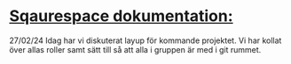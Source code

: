 # <ins>**Sqaurespace dokumentation:**</ins>

27/02/24
Idag har vi diskuterat layup för kommande projektet. Vi har kollat över allas roller samt sätt till så att alla i gruppen är med i git rummet. 
